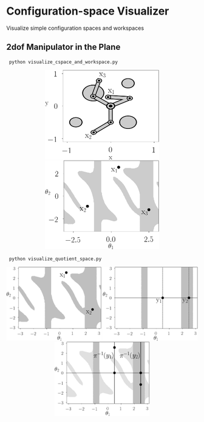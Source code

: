 # Configuration-space Visualizer

Visualize simple configuration spaces and workspaces

## 2dof Manipulator in the Plane

     python visualize_cspace_and_workspace.py

<p align="center">

<img src="https://github.com/aorthey/configuration-space-visualizer/raw/master/examples/manipulator2dof_workspace.png" width="300">
<img src="https://github.com/aorthey/configuration-space-visualizer/raw/master/examples/manipulator2dof_configuration_space.png" width="300">
 
</p>

     python visualize_quotient_space.py

<p align="center">

<img src="https://github.com/aorthey/configuration-space-visualizer/raw/master/examples/manipulator2dof_cspace_1.png" width="250">
<img src="https://github.com/aorthey/configuration-space-visualizer/raw/master/examples/manipulator2dof_cspace_2.png" width="250">
<img src="https://github.com/aorthey/configuration-space-visualizer/raw/master/examples/manipulator2dof_cspace_3.png" width="250">
 
</p>
